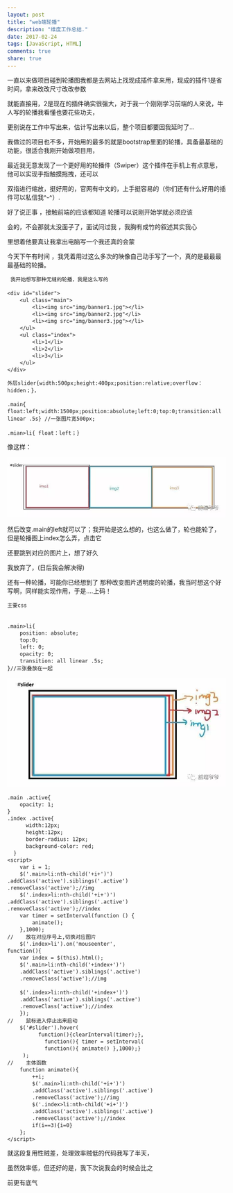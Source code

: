 ```yaml
---
layout: post
title: "web端轮播"
description: "维度工作总结."
date: 2017-02-24
tags: [JavaScript, HTML]
comments: true
share: true
---
```


  一直以来做项目碰到轮播图我都是去网站上找现成插件拿来用，现成的插件1是省时间，拿来改改尺寸改改参数

就能直接用，2是现在的插件确实很强大，对于我一个刚刚学习前端的人来说，牛人写的轮播我看懂也要花些功夫，

更别说在工作中写出来，估计写出来以后，整个项目都要因我延时了...

   我做过的项目也不多，开始用的最多的就是bootstrap里面的轮播，具备最基础的功能，很适合我刚开始做项目用，

最近我无意发现了一个更好用的轮播件（Swiper）这个插件在手机上有点意思，他可以实现手指触摸拖拽，还可以

双指进行缩放，挺好用的，官网有中文的，上手挺容易的（你们还有什么好用的插件可以私信我^-^）.

   好了说正事 ，接触前端的应该都知道 轮播可以说刚开始学就必须应该

会的，不会那就太没面子了，面试问过我 ，我胸有成竹的叙述其实我心

里想着他要真让我拿出电脑写一个我还真的会蒙

   今天下午有时间 ，我凭着用过这么多次的映像自己动手写了一个，真的是最最最最基础的轮播。

```
 我开始想写那种无缝的轮播，我是这么写的

<div id="slider">
    <ul class="main">
        <li><img src="img/banner1.jpg"></li>
        <li><img src="img/banner2.jpg"</li>
        <li><img src="img/banner3.jpg"></li>
    </ul>
    <ul class="index">
        <li>1</li>
        <li>2</li>
        <li>3</li>
    </ul>
</div>
```

    外层slider{width:500px;height:400px;position:relative;overflow：hidden；}，
    
    .main{ float:left;width:1500px;position:absolute;left:0;top:0;transition:all linear .5s} //一张图片宽500px;
    
    .mian>li{ float：left；}
像这样：

 ![图片描述][1]   

然后改变.main的left就可以了；我开始是这么想的，也这么做了，轮也能轮了，但是轮播图上index怎么弄，点击它

还要跳到对应的图片上，想了好久

我放弃了，(日后我会解决得)

   还有一种轮播，可能你已经想到了 那种改变图片透明度的轮播，我当时想这个好写啊，同样能实现作用，于是....上码！

```
主要css


.main>li{
    position: absolute;
    top:0;
    left: 0;
    opacity: 0;
    transition: all linear .5s;
}//三张叠放在一起
```

![图片描述][2]

```
.main .active{
    opacity: 1;
}
.index .active{
      width:12px;
      height:12px;
      border-radius: 12px;
      background-color: red;
  }
<script>
    var i = 1;
    $('.main>li:nth-child('+i+')')
.addClass('active').siblings('.active')
.removeClass('active');//img
    $('.index>li:nth-child('+i+')')
.addClass('active').siblings('.active')
.removeClass('active');//index
    var timer = setInterval(function () {
        animate();
    },1000);
//    放在对应序号上,切换对应图片
    $('.index>li').on('mouseenter',
function(){
    var index = $(this).html();
    $('.main>li:nth-child('+index+')')
    .addClass('active').siblings('.active')
    .removeClass('active');//img

    $('.index>li:nth-child('+index+')')
    .addClass('active').siblings('.active')
    .removeClass('active');//index
    });
//    鼠标进入停止出来启动
    $('#slider').hover(
          function(){clearInterval(timer);},
            function(){ timer = setInterval(
            function(){ animate() },1000);}
     );
//    主体函数
    function animate(){
        ++i;
        $('.main>li:nth-child('+i+')')
        .addClass('active').siblings('.active')
        .removeClass('active');//img
        $('.index>li:nth-child('+i+')')
        .addClass('active').siblings('.active')
        .removeClass('active');//index
        if(i==3){i=0}
    };
</script>
```

就这段复用性贼差，处理效率贼低的代码我写了半天，

虽然效率低，但还好的是，我下次说我会的时候会比之

前更有底气

  [1]: /images/20170224/1.jpg
  [2]: /images/20170224/2.jpg
